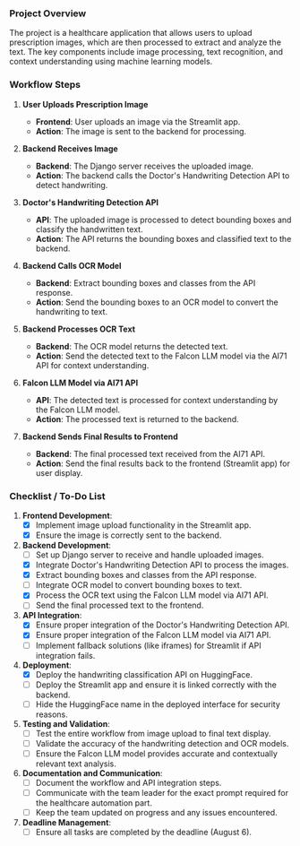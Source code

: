 ### Project Overview
The project is a healthcare application that allows users to upload prescription images, which are then processed to extract and analyze the text. The key components include image processing, text recognition, and context understanding using machine learning models.

### Workflow Steps

1. **User Uploads Prescription Image**
   - **Frontend**: User uploads an image via the Streamlit app.
   - **Action**: The image is sent to the backend for processing.

2. **Backend Receives Image**
   - **Backend**: The Django server receives the uploaded image.
   - **Action**: The backend calls the Doctor's Handwriting Detection API to detect handwriting.

3. **Doctor's Handwriting Detection API**
   - **API**: The uploaded image is processed to detect bounding boxes and classify the handwritten text.
   - **Action**: The API returns the bounding boxes and classified text to the backend.

4. **Backend Calls OCR Model**
   - **Backend**: Extract bounding boxes and classes from the API response.
   - **Action**: Send the bounding boxes to an OCR model to convert the handwriting to text.

5. **Backend Processes OCR Text**
   - **Backend**: The OCR model returns the detected text.
   - **Action**: Send the detected text to the Falcon LLM model via the AI71 API for context understanding.

6. **Falcon LLM Model via AI71 API**
   - **API**: The detected text is processed for context understanding by the Falcon LLM model.
   - **Action**: The processed text is returned to the backend.

7. **Backend Sends Final Results to Frontend**
   - **Backend**: The final processed text received from the AI71 API.
   - **Action**: Send the final results back to the frontend (Streamlit app) for user display.

### Checklist / To-Do List

1. **Frontend Development**:
   - [x] Implement image upload functionality in the Streamlit app.
   - [x] Ensure the image is correctly sent to the backend.

2. **Backend Development**:
   - [ ] Set up Django server to receive and handle uploaded images.
   - [x] Integrate Doctor's Handwriting Detection API to process the images.
   - [x] Extract bounding boxes and classes from the API response.
   - [ ] Integrate OCR model to convert bounding boxes to text.
   - [x] Process the OCR text using the Falcon LLM model via AI71 API.
   - [ ] Send the final processed text to the frontend.

3. **API Integration**:
   - [x] Ensure proper integration of the Doctor's Handwriting Detection API.
   - [x] Ensure proper integration of the Falcon LLM model via AI71 API.
   - [ ] Implement fallback solutions (like iframes) for Streamlit if API integration fails.

4. **Deployment**:
   - [x] Deploy the handwriting classification API on HuggingFace.
   - [ ] Deploy the Streamlit app and ensure it is linked correctly with the backend.
   - [ ] Hide the HuggingFace name in the deployed interface for security reasons.

5. **Testing and Validation**:
   - [ ] Test the entire workflow from image upload to final text display.
   - [ ] Validate the accuracy of the handwriting detection and OCR models.
   - [ ] Ensure the Falcon LLM model provides accurate and contextually relevant text analysis.

6. **Documentation and Communication**:
   - [ ] Document the workflow and API integration steps.
   - [ ] Communicate with the team leader for the exact prompt required for the healthcare automation part.
   - [ ] Keep the team updated on progress and any issues encountered.

7. **Deadline Management**:
   - [ ] Ensure all tasks are completed by the deadline (August 6).</source>